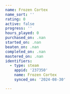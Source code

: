 ```yaml
---
name: Frozen Cortex
name_sort: ''
rating: 0
active: false
progress: ''
hours_played: 0
purchased_on: .nan
started_on: .nan
beaten_on: .nan
completed_on: .nan
mastered_on: .nan
identifiers:
  - type: steam
    appid: '237350'
    name: Frozen Cortex
    synced_on: '2024-08-30'

---
```

